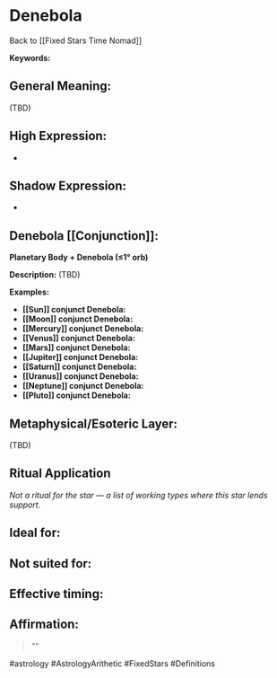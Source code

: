 # Denebola

Back to [[Fixed Stars Time Nomad]]

**Keywords:** 

## General Meaning:
(TBD)

## High Expression:
- 

## Shadow Expression:
- 

## Denebola [[Conjunction]]:

**Planetary Body + Denebola (≤1° orb)**

**Description:**
(TBD)

**Examples:**
- **[[Sun]] conjunct Denebola:** 
- **[[Moon]] conjunct Denebola:** 
- **[[Mercury]] conjunct Denebola:** 
- **[[Venus]] conjunct Denebola:** 
- **[[Mars]] conjunct Denebola:** 
- **[[Jupiter]] conjunct Denebola:** 
- **[[Saturn]] conjunct Denebola:** 
- **[[Uranus]] conjunct Denebola:** 
- **[[Neptune]] conjunct Denebola:** 
- **[[Pluto]] conjunct Denebola:** 

## Metaphysical/Esoteric Layer:
(TBD)

## Ritual Application
*Not a ritual for the star — a list of working types where this star lends support.*

**Ideal for:**
- 
**Not suited for:**
- 
**Effective timing:**
- 

## Affirmation:

> ""

#astrology #AstrologyArithetic #FixedStars #Definitions

